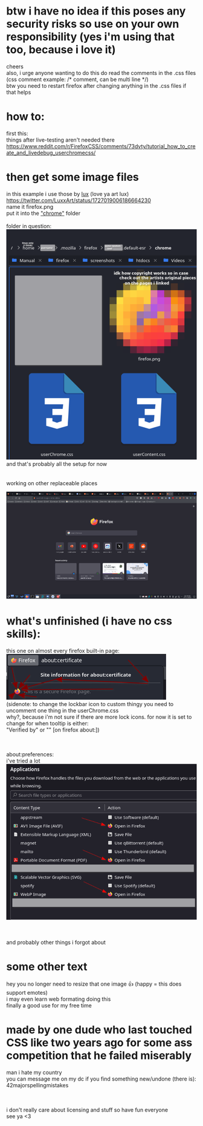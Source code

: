 # btw i have no idea if this poses any security risks so use on your own responsibility (yes i'm using that too, because i love it)
cheers<br>
also, i urge anyone wanting to do this do read the comments in the .css files<br>
(css comment example: /\*  comment, can be multi line \*/)<br>
btw you need to restart firefox after changing anything in the .css files if that helps<br>

# how to:
first this:<br>
things after live-testing aren't needed there<br>
https://www.reddit.com/r/FirefoxCSS/comments/73dvty/tutorial_how_to_create_and_livedebug_userchromecss/ <br>

# then get some image files 
in this example i use those by [lux](https://twitter.com/LuxxArt) (love ya art lux)<br>
https://twitter.com/LuxxArt/status/1727019006186664230<br>
name it firefox.png<br>
put it into the ["chrome"](https://support.mozilla.org/en-US/questions/937284) folder<br><br>
folder in question:<br>![folder view](folder.png)
<br>and that's probably all the setup for now<br><br><br>
working on other replaceable places<br>

![how do i attach an image in this thing?](example.png)

# what's unfinished (i have no css skills):
this one on almost every firefox built-in page:<br>
![Alt text](bad1.png)<br>
(sidenote: to change the lockbar icon to custom thingy you need to uncomment one thing in the userChrome.css<br>
why?, because i'm not sure if there are more lock icons. for now it is set to change for when tooltip is either:<br>
"Verified by" or "" \[on firefox about:\])<br><br><br>

about:preferences:<br>
i've tried a lot<br>
![Alt text](bad2.png)<br><br><br>

and probably other things i forgot about<br>

# some other text
hey you no longer need to resize that one image :+1: (happy = this does support emotes)<br>
i may even learn web formating doing this<br>
finally a good use for my free time

# made by one dude who last touched CSS like two years ago for some ass competition that he failed miserably
man i hate my country<br>
you can message me on my dc if you find something new/undone (there is): 42majorspellingmistakes<br><br><br>

i don't really care about licensing and stuff so have fun everyone<br>
see ya <3